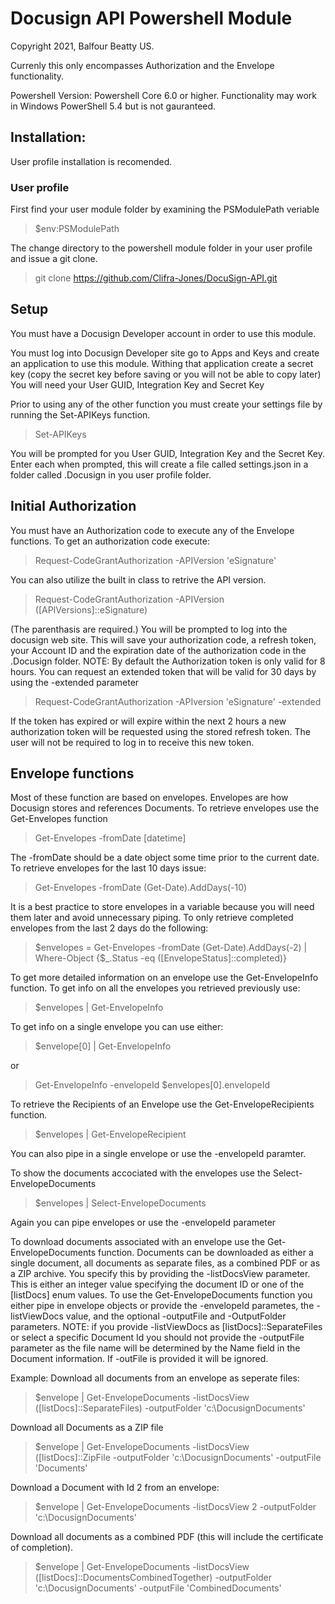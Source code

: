 # Docusign API Powershell Module

Copyright 2021, Balfour Beatty US.

Currenly this only encompasses Authorization and the Envelope functionality.

Powershell Version: Powershell Core 6.0 or higher. Functionality may work in Windows PowerShell 5.4 but is not gauranteed.

## Installation:
User profile installation is recomended.

### User profile

First find your user module folder by examining the PSModulePath veriable
>$env:PSModulePath

The change directory to the powershell module folder in your user profile and issue a git clone.
>git clone https://github.com/Clifra-Jones/DocuSign-API.git

## Setup
You must have a Docusign Developer account in order to use this module.

You must log into Docusign Developer site go to Apps and Keys and create an application to use this module.
Withing that application create a secret key (copy the secret key before saving or you will not be able to copy later)
You will need your User GUID, Integration Key and Secret Key

Prior to using any of the other function you must create your settings file by running the Set-APIKeys function.
>Set-APIKeys

You will be prompted for you User GUID, Integration Key and the Secret Key. Enter each when prompted, this will create a file called settings.json in a folder called .Docusign in you user profile folder.

## Initial Authorization
You must have an Authorization code to execute any of the Envelope functions.
To get an authorization code execute:
>Request-CodeGrantAuthorization -APIVersion 'eSignature'

You can also utilize the built in class to retrive the API version.
>Request-CodeGrantAuthorization -APIVersion ([APIVersions]::eSignature)

(The parenthasis are required.)
You will  be prompted to log into the docusign web site.
This will save your authorization code, a refresh token, your Account ID and the expiration date of the authorization code in the .Docusign folder.
NOTE: By default the Authorization token is only valid for 8 hours. 
You can request an extended token that will be valid for 30 days by using the -extended parameter
>Request-CodeGrantAuthorization -APIversion 'eSignature' -extended

If the token has expired or will expire within the next 2 hours a new authorization token will be requested using the stored refresh token. 
The user will not be required to log in to receive this new token.

## Envelope functions
Most of these function are based on envelopes. Envelopes are how Docusign stores and references Documents.
To retrieve envelopes use the Get-Envelopes function
>Get-Envelopes -fromDate [datetime]

The -fromDate should be a date object some time prior to the current date. To retrieve envelopes for the last 10 days issue:
>Get-Envelopes -fromDate (Get-Date).AddDays(-10)

It is a best practice to store envelopes in a variable because you will need them later and avoid unnecessary piping.
To only retrieve completed envelopes from the last 2 days do the following:
>$envelopes = Get-Envelopes -fromDate (Get-Date).AddDays(-2) | Where-Object {$_.Status -eq ([EnvelopeStatus]::completed)}

To get more detailed information on an envelope use the Get-EnvelopeInfo function.
To get info on all the envelopes you retrieved previously use:
>$envelopes | Get-EnvelopeInfo

To get info on a single envelope you can use either:
>$envelope[0] | Get-EnvelopeInfo

or

>Get-EnvelopeInfo -envelopeId $envelopes[0].envelopeId

To retrieve the Recipients of an Envelope use the Get-EnvelopeRecipients function.
>$envelopes | Get-EnvelopeRecipient

You can also pipe in a single envelope or use the -envelopeId paramter.

To show the documents accociated with the envelopes use the Select-EnvelopeDocuments
>$envelopes | Select-EnvelopeDocuments

Again you can pipe envelopes or use the -envelopeId parameter

To download documents associated with an envelope use the Get-EnvelopeDocuments function.
Documents can be downloaded as either a single document, all documents as separate files, as a combined PDF or as a ZIP archive.
You specify this by providing the -listDocsView parameter. This is either an integer value specifying the document ID or one of the [listDocs] enum values.
To use the Get-EnvelopeDocuments function you either pipe in envelope objects or provide the -envelopeId parametes, the -listViewDocs value, and the optional -outputFile and -OutputFolder parameters.
NOTE: if you provide -listViewDocs as [listDocs]::SeparateFiles or select a specific Document Id you should not provide the -outputFile parameter as the file name will be determined by the Name field in the Document information. If -outFile is provided it will be ignored.

Example: 
Download all documents from an envelope as seperate files:
>$envelope | Get-EnvelopeDocuments -listDocsView ([listDocs]::SeparateFiles) -outputFolder 'c:\DocusignDocuments'

Download all Documents as a ZIP file
>$envelope | Get-EnvelopeDocuments -listDocsView ([listDocs]::ZipFile -outputFolder 'c:\DocusignDocuments' -outputFile 'Documents'

Download a Document with Id 2 from an envelope:
>$envelope | Get-EnvelopeDocuments -listDocsView 2 -outputFolder 'c:\DocusignDocuments'

Download all documents as a combined PDF (this will include the certificate of completion).
>$envelope | Get-EnvelopeDocuments -listDocsView ([listDocs]::DocumentsCombinedTogether) -outputFolder 'c:\DocusignDocuments' -outputFile 'CombinedDocuments'
